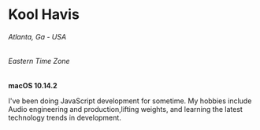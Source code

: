 # Kool Havis
###### Atlanta, Ga - USA
###### Eastern Time Zone
**macOS 10.14.2**

I've been doing JavaScript development for sometime.
My hobbies include Audio engineering and production,lifting weights, and learning the latest technology trends in development. 
